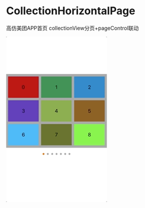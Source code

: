 # CollectionHorizontalPage
高仿美团APP首页 collectionView分页+pageControl联动 

![image](https://github.com/MrLuanJX/CollectionHorizontalPage/blob/main/image/1.gif)

